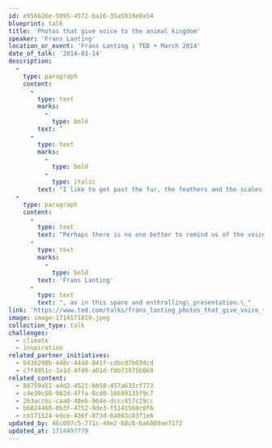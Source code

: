 ```yaml
---
id: e956626e-5095-4572-ba16-35a5918e8a54
blueprint: talk
title: 'Photos that give voice to the animal kingdom'
speaker: 'Frans Lanting'
location_or_event: 'Frans Lanting | TED • March 2014'
date_of_talk: '2014-03-14'
description:
  -
    type: paragraph
    content:
      -
        type: text
        marks:
          -
            type: bold
        text: ”
      -
        type: text
        marks:
          -
            type: bold
          -
            type: italic
        text: "I like to get past the fur, the feathers and the scales. I like to get under the skin.”\_\_"
  -
    type: paragraph
    content:
      -
        type: text
        text: "Perhaps there is no one better to remind us of the voice of animals than Dutch wildlife photographer\_"
      -
        type: text
        marks:
          -
            type: bold
        text: 'Frans Lanting'
      -
        type: text
        text: ", as in this spare and enthralling\_presentation.\_"
link: 'https://www.ted.com/talks/frans_lanting_photos_that_give_voice_to_the_animal_kingdom?referrer=playlist-close_up_and_personal&language=en'
image: image-1714171819.jpeg
collection_type: talk
challenges:
  - climate
  - inspiration
related_partner_initiatives:
  - 643b298b-448c-44d4-841f-cdbcd7b03dcd
  - c7f4951c-3a1d-4fd9-a01d-f0b73975b069
related_content:
  - 88759a51-a4d2-4521-bb58-457a631cf773
  - c4e39c58-982d-4ffa-8cd0-16689135f9c7
  - 263accbc-caa0-48eb-964e-dccc457c29cc
  - b6024468-0b3f-4752-9de3-f5141560c0f6
  - ce171524-edce-436f-873d-6a863c83f1e6
updated_by: 46c097c5-771c-49e2-b8c6-ba6009ae7172
updated_at: 1714497779
---
```

